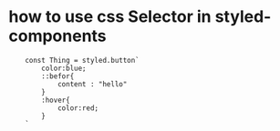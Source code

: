 # how to use css Selector in styled-components

```
    const Thing = styled.button`
        color:blue;
        ::befor{
            content : "hello"
        }
        :hover{
            color:red;
        }
    `

```

